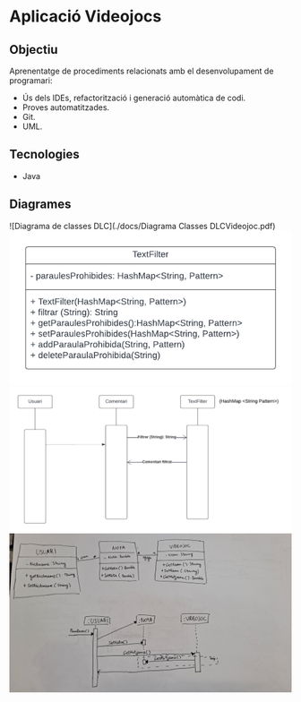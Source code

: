 Aplicació Videojocs
===================

Objectiu
--------

Aprenentatge de procediments relacionats amb el desenvolupament de programari:
- Ús dels IDEs, refactorització i generació automàtica de codi. 
- Proves automatitzades.
- Git.
- UML.

Tecnologies
-----------

- Java

Diagrames
---------
![Diagrama de classes DLC](./docs/Diagrama Classes DLCVideojoc.pdf)
![Diagrama de classes Paraulotes](./docs/DiagramaClasseParaulotes.png) 
![Diagrama de seqüència Paraulotes](./docs/DiagramaSecuenciaParaulotes.png)
![Diagrama de classes i de seqüència de Notes](./docs/Diagrames-Notes.jpg)